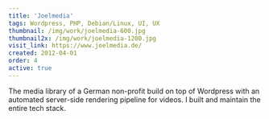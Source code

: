 ```yaml
---
title: 'Joelmedia'
tags: Wordpress, PHP, Debian/Linux, UI, UX
thumbnail: /img/work/joelmedia-600.jpg
thumbnail2x: /img/work/joelmedia-1200.jpg
visit_link: https://www.joelmedia.de/
created: 2012-04-01
order: 4
active: true
---
```


The media library of a German non-profit build on top of Wordpress with an automated server-side rendering pipeline for videos. I built and maintain the entire tech stack.
